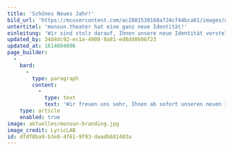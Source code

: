 ```yaml
---
title: 'Schönes Neues Jahr!'
bild_url: 'https://mcusercontent.com/ac2881538168a724cf44bca81/images/d07152b1-f2ca-4f20-9039-b4b2a7d77b44.jpg'
untertitel: 'monsun.theater hat eine ganz neue Identität!'
einleitung: 'Wir sind stolz darauf, Ihnen unsere neue Identität vorstellen zu dürfen.'
updated_by: 34d4dc92-ec1a-4900-9a81-ed8dd8606f23
updated_at: 1614604096
page_builder:
  -
    bard:
      -
        type: paragraph
        content:
          -
            type: text
            text: 'Wir freuen uns sehr, Ihnen ab sofort unseren neuen Internetauftritt in einem frischen Design präsentieren zu können. Nach wochenlanger technischer, inhaltlicher und vor allem optischer Überarbeitung, stellen wir unsere neue Website vor – informativer, moderner und natürlich responsive. Im Zuge des Website-Redesigns wurden für monsun.theater neben einem neuen Logo auch Visitenkarten und Briefpapier kreiert.'
    type: article
    enabled: true
image: aktuelles/monsun-branding.jpg
image_credit: LyricLAB
id: dfdf8ba9-b3e8-4f61-9f93-deadb681403a
---
```

